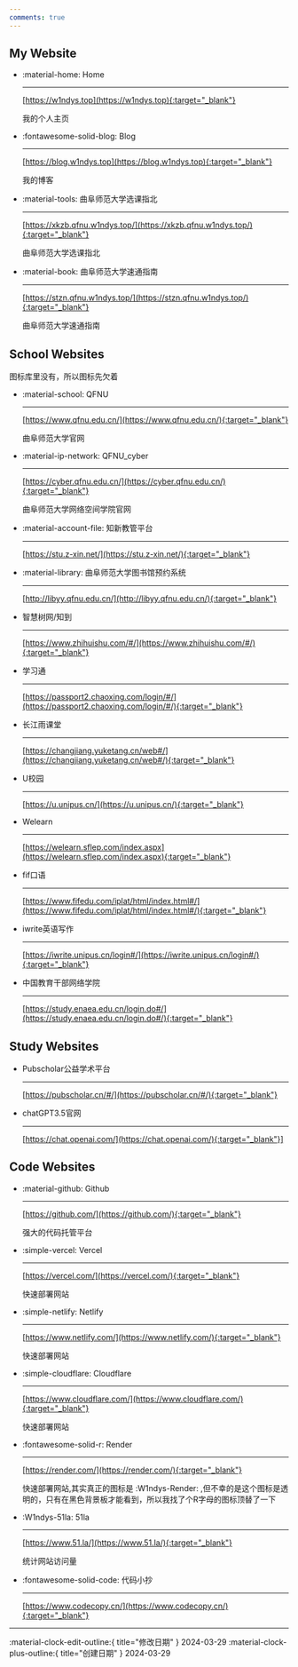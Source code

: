 ```yaml
---
comments: true
---
```


## My Website

<div class="grid cards" markdown>

-   :material-home: Home

    ---

    [https://w1ndys.top](https://w1ndys.top){:target="_blank"}

    我的个人主页

-   :fontawesome-solid-blog: Blog

    ---

    [https://blog.w1ndys.top](https://blog.w1ndys.top){:target="_blank"}

    我的博客

-   :material-tools: 曲阜师范大学选课指北

    ---

    [https://xkzb.qfnu.w1ndys.top/](https://xkzb.qfnu.w1ndys.top/){:target="_blank"}

    曲阜师范大学选课指北

-   :material-book: 曲阜师范大学速通指南

    ---

    [https://stzn.qfnu.w1ndys.top/](https://stzn.qfnu.w1ndys.top/){:target="_blank"}

    曲阜师范大学速通指南


</div>



## School Websites

图标库里没有，所以图标先欠着

<div class="grid cards" markdown>

-   :material-school: QFNU

    ---

    [https://www.qfnu.edu.cn/](https://www.qfnu.edu.cn/){:target="_blank"}

    曲阜师范大学官网

-   :material-ip-network: QFNU_cyber

    ---

    [https://cyber.qfnu.edu.cn/](https://cyber.qfnu.edu.cn/){:target="_blank"}

    曲阜师范大学网络空间学院官网


-   :material-account-file: 知新教管平台

    ---

    [https://stu.z-xin.net/](https://stu.z-xin.net/){:target="_blank"}

-   :material-library: 曲阜师范大学图书馆预约系统

    ---

    [http://libyy.qfnu.edu.cn/](http://libyy.qfnu.edu.cn/){:target="_blank"}

-   智慧树网/知到

    ---

    [https://www.zhihuishu.com/#/](https://www.zhihuishu.com/#/){:target="_blank"}

-   学习通

    ---

    [https://passport2.chaoxing.com/login/#/](https://passport2.chaoxing.com/login/#/){:target="_blank"}

-   长江雨课堂

    ---

    [https://changjiang.yuketang.cn/web#/](https://changjiang.yuketang.cn/web#/){:target="_blank"}

-   U校园

    ---

    [https://u.unipus.cn/](https://u.unipus.cn/){:target="_blank"}

-   Welearn

    ---

    [https://welearn.sflep.com/index.aspx](https://welearn.sflep.com/index.aspx){:target="_blank"}

-   fif口语

    ---

    [https://www.fifedu.com/iplat/html/index.html#/](https://www.fifedu.com/iplat/html/index.html#/){:target="_blank"}

-   iwrite英语写作 

    ---

    [https://iwrite.unipus.cn/login#/](https://iwrite.unipus.cn/login#/){:target="_blank"}

-   中国教育干部网络学院

    ---

    [https://study.enaea.edu.cn/login.do#/](https://study.enaea.edu.cn/login.do#/){:target="_blank"}

</div>


## Study Websites

-   Pubscholar公益学术平台

    ---

    [https://pubscholar.cn/#/](https://pubscholar.cn/#/){:target="_blank"}

-   chatGPT3.5官网

    ---

    [https://chat.openai.com/](https://chat.openai.com/){:target="_blank"}]

## Code Websites

<div class="grid cards" markdown>

-   :material-github: Github

    ---

    [https://github.com/](https://github.com/){:target="_blank"}

    强大的代码托管平台

-   :simple-vercel: Vercel

    ---

    [https://vercel.com/](https://vercel.com/){:target="_blank"}

    快速部署网站

-   :simple-netlify: Netlify

    ---

    [https://www.netlify.com/](https://www.netlify.com/){:target="_blank"}

    快速部署网站

-   :simple-cloudflare: Cloudflare

    ---

    [https://www.cloudflare.com/](https://www.cloudflare.com/){:target="_blank"}

    快速部署网站

-   :fontawesome-solid-r: Render

    ---

    [https://render.com/](https://render.com/){:target="_blank"}

    快速部署网站,其实真正的图标是 :W1ndys-Render: ,但不幸的是这个图标是透明的，只有在黑色背景板才能看到，所以我找了个R字母的图标顶替了一下

-   :W1ndys-51la: 51la

    ---

    [https://www.51.la/](https://www.51.la/){:target="_blank"}

    统计网站访问量

-   :fontawesome-solid-code: 代码小抄

    ---

    [https://www.codecopy.cn/](https://www.codecopy.cn/){:target="_blank"}

</div>

---

:material-clock-edit-outline:{ title="修改日期" } 2024-03-29
:material-clock-plus-outline:{ title="创建日期" } 2024-03-29
